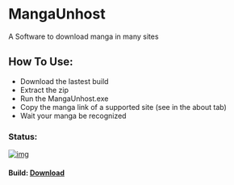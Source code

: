 

# MangaUnhost

A Software to download manga in many sites

## How To Use:
- Download the lastest build
- Extract the zip
- Run the MangaUnhost.exe
- Copy the manga link of a supported site (see in the about tab)
- Wait your manga be recognized


### Status:
[![img](https://ci.appveyor.com/api/projects/status/github/marcussacana/MangaUnhost?branch=master&retina=true)](https://ci.appveyor.com/project/marcussacana/mangaunhost)

#### Build: [Download](https://ci.appveyor.com/api/projects/marcussacana/mangaunhost/artifacts/MangaUnhost/bin/MangaUnhost.zip)
